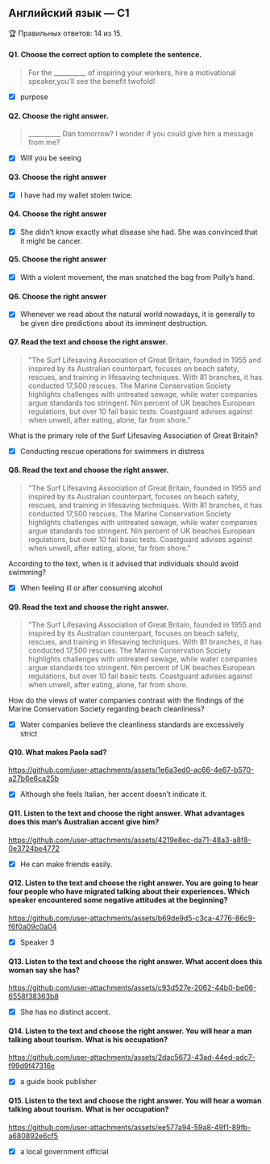 ## Английский язык — C1

🏆 Правильных ответов: 14 из 15.

#### Q1. Choose the correct option to complete the sentence.

> For the __________ of inspiring your workers, hire a motivational speaker,you’ll see the benefit twofold!

- [x] purpose

#### Q2. Choose the right answer.

> __________ Dan tomorrow? I wonder if you could give him a message from me?

- [x] Will you be seeing

#### Q3. Choose the right answer

- [x] I have had my wallet stolen twice.

#### Q4. Choose the right answer

- [x] She didn’t know exactly what disease she had. She was convinced that it might be cancer.

#### Q5. Choose the right answer

- [x] With a violent movement, the man snatched the bag from Polly’s hand.

#### Q6. Choose the right answer

- [x] Whenever we read about the natural world nowadays, it is generally to be given dire predictions about its imminent destruction.

#### Q7. Read the text and choose the right answer.

> "The Surf Lifesaving Association of Great Britain, founded in 1955 and inspired by its Australian counterpart, focuses on beach safety, rescues, and training in lifesaving techniques. With 81 branches, it has conducted 17,500 rescues. The Marine Conservation Society highlights challenges with untreated sewage, while water companies argue standards too stringent. Nin percent of UK beaches European regulations, but over 10 fail basic tests. Coastguard advises against when unwell, after eating, alone, far from shore."

What is the primary role of the Surf Lifesaving Association of Great Britain?

- [x] Conducting rescue operations for swimmers in distress

#### Q8. Read the text and choose the right answer.

> "The Surf Lifesaving Association of Great Britain, founded in 1955 and inspired by its Australian counterpart, focuses on beach safety, rescues, and training in lifesaving techniques. With 81 branches, it has conducted 17,500 rescues. The Marine Conservation Society highlights challenges with untreated sewage, while water companies argue standards too stringent. Nin percent of UK beaches European regulations, but over 10 fail basic tests. Coastguard advises against when unwell, after eating, alone, far from shore."

According to the text, when is it advised that individuals should avoid swimming?

- [x] When feeling ill or after consuming alcohol

#### Q9. Read the text and choose the right answer.

> "The Surf Lifesaving Association of Great Britain, founded in 1955 and inspired by its Australian counterpart, focuses on beach safety, rescues, and training in lifesaving techniques. With 81 branches, it has conducted 17,500 rescues. The Marine Conservation Society highlights challenges with untreated sewage, while water companies argue standards too stringent. Nin percent of UK beaches European regulations, but over 10 fail basic tests. Coastguard advises against when unwell, after eating, alone, far from shore.

How do the views of water companies contrast with the findings of the Marine Conservation Society regarding beach cleanliness?

- [x] Water companies believe the cleanliness standards are excessively strict

#### Q10. What makes Paola sad?



https://github.com/user-attachments/assets/1e6a3ed0-ac66-4e67-b570-a27b6e6ca25b



- [x] Although she feels Italian, her accent doesn’t indicate it.

#### Q11. Listen to the text and choose the right answer. What advantages does this man’s Australian accent give him?


https://github.com/user-attachments/assets/4219e8ec-da71-48a3-a8f8-0e3724be4772


- [x] He can make friends easily.

#### Q12. Listen to the text and choose the right answer. You are going to hear four people who have migrated talking about their experiences. Which speaker encountered some negative attitudes at the beginning?



https://github.com/user-attachments/assets/b69de9d5-c3ca-4776-86c9-f6f0a09c0a04



- [x] Speaker 3

#### Q13. Listen to the text and choose the right answer. What accent does this woman say she has?



https://github.com/user-attachments/assets/c93d527e-2062-44b0-be06-6558f38363b8



- [x] She has no distinct accent.

#### Q14. Listen to the text and choose the right answer. You will hear a man talking about tourism. What is his occupation?



https://github.com/user-attachments/assets/2dac5673-43ad-44ed-adc7-f99d9f47316e



- [x] a guide book publisher

#### Q15. Listen to the text and choose the right answer. You will hear a woman talking about tourism. What is her occupation?


https://github.com/user-attachments/assets/ee577a94-59a8-49f1-89fb-a680892e6cf5


- [x] a local government official

